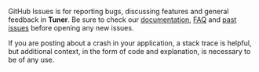GitHub Issues is for reporting bugs, discussing features and general feedback in **Tuner**. Be sure to check our [documentation](http://cocoadocs.org/docsets/Tuner), [FAQ](https://github.com/vadymmarkov/Tuner/wiki/FAQ) and [past issues](https://github.com/vadymmarkov/Tuner/issues?state=closed) before opening any new issues.

If you are posting about a crash in your application, a stack trace is helpful, but additional context, in the form of code and explanation, is necessary to be of any use.
